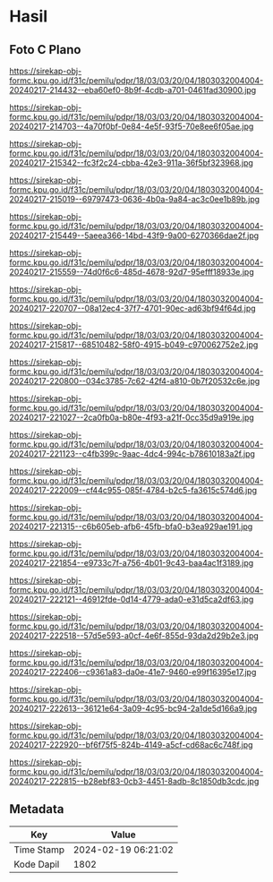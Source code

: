 # Hasil

## Foto C Plano

https://sirekap-obj-formc.kpu.go.id/f31c/pemilu/pdpr/18/03/03/20/04/1803032004004-20240217-214432--eba60ef0-8b9f-4cdb-a701-0461fad30900.jpg

https://sirekap-obj-formc.kpu.go.id/f31c/pemilu/pdpr/18/03/03/20/04/1803032004004-20240217-214703--4a70f0bf-0e84-4e5f-93f5-70e8ee6f05ae.jpg

https://sirekap-obj-formc.kpu.go.id/f31c/pemilu/pdpr/18/03/03/20/04/1803032004004-20240217-215342--fc3f2c24-cbba-42e3-911a-36f5bf323968.jpg

https://sirekap-obj-formc.kpu.go.id/f31c/pemilu/pdpr/18/03/03/20/04/1803032004004-20240217-215019--69797473-0636-4b0a-9a84-ac3c0ee1b89b.jpg

https://sirekap-obj-formc.kpu.go.id/f31c/pemilu/pdpr/18/03/03/20/04/1803032004004-20240217-215449--5aeea366-14bd-43f9-9a00-6270366dae2f.jpg

https://sirekap-obj-formc.kpu.go.id/f31c/pemilu/pdpr/18/03/03/20/04/1803032004004-20240217-215559--74d0f6c6-485d-4678-92d7-95efff18933e.jpg

https://sirekap-obj-formc.kpu.go.id/f31c/pemilu/pdpr/18/03/03/20/04/1803032004004-20240217-220707--08a12ec4-37f7-4701-90ec-ad63bf94f64d.jpg

https://sirekap-obj-formc.kpu.go.id/f31c/pemilu/pdpr/18/03/03/20/04/1803032004004-20240217-215817--68510482-58f0-4915-b049-c970062752e2.jpg

https://sirekap-obj-formc.kpu.go.id/f31c/pemilu/pdpr/18/03/03/20/04/1803032004004-20240217-220800--034c3785-7c62-42f4-a810-0b7f20532c6e.jpg

https://sirekap-obj-formc.kpu.go.id/f31c/pemilu/pdpr/18/03/03/20/04/1803032004004-20240217-221027--2ca0fb0a-b80e-4f93-a21f-0cc35d9a919e.jpg

https://sirekap-obj-formc.kpu.go.id/f31c/pemilu/pdpr/18/03/03/20/04/1803032004004-20240217-221123--c4fb399c-9aac-4dc4-994c-b78610183a2f.jpg

https://sirekap-obj-formc.kpu.go.id/f31c/pemilu/pdpr/18/03/03/20/04/1803032004004-20240217-222009--cf44c955-085f-4784-b2c5-fa3615c574d6.jpg

https://sirekap-obj-formc.kpu.go.id/f31c/pemilu/pdpr/18/03/03/20/04/1803032004004-20240217-221315--c6b605eb-afb6-45fb-bfa0-b3ea929ae191.jpg

https://sirekap-obj-formc.kpu.go.id/f31c/pemilu/pdpr/18/03/03/20/04/1803032004004-20240217-221854--e9733c7f-a756-4b01-9c43-baa4ac1f3189.jpg

https://sirekap-obj-formc.kpu.go.id/f31c/pemilu/pdpr/18/03/03/20/04/1803032004004-20240217-222121--46912fde-0d14-4779-ada0-e31d5ca2df63.jpg

https://sirekap-obj-formc.kpu.go.id/f31c/pemilu/pdpr/18/03/03/20/04/1803032004004-20240217-222518--57d5e593-a0cf-4e6f-855d-93da2d29b2e3.jpg

https://sirekap-obj-formc.kpu.go.id/f31c/pemilu/pdpr/18/03/03/20/04/1803032004004-20240217-222406--c9361a83-da0e-41e7-9460-e99f16395e17.jpg

https://sirekap-obj-formc.kpu.go.id/f31c/pemilu/pdpr/18/03/03/20/04/1803032004004-20240217-222613--36121e64-3a09-4c95-bc94-2a1de5d166a9.jpg

https://sirekap-obj-formc.kpu.go.id/f31c/pemilu/pdpr/18/03/03/20/04/1803032004004-20240217-222920--bf6f75f5-824b-4149-a5cf-cd68ac6c748f.jpg

https://sirekap-obj-formc.kpu.go.id/f31c/pemilu/pdpr/18/03/03/20/04/1803032004004-20240217-222815--b28ebf83-0cb3-4451-8adb-8c1850db3cdc.jpg


## Metadata

| Key        | Value               |
| ---------- | ------------------- |
| Time Stamp | 2024-02-19 06:21:02 |
| Kode Dapil | 1802                |



